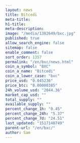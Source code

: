 ```yaml
---
layout: news
title: Bitcedi
meta-title: 
h1-title: 
meta-description: 
image: "/media/1382649/bxc.jpg"
published: true
allow_search_engine: false
sitemap: false
enable_comment: false
sort_order: 1357
permalink: "/en/bxc/news.html"
coin_a_symbol: "BXC"
coin_a_name: "Bitcedi"
coin_a_lower_case: "bxc"
price_usd: "0.045236"
price_btc: "0.00000385"
24h_volume_usd: "2044.36"
market_cap_usd: ""
total_supply: ""
available_supply: ""
percent_change_1h: "0.45"
percent_change_24h: "5.37"
percent_change_7d: "24.51"
last_updated: "1517140749"
parent-url: "/en/bxc/"
author: Sam
---
```


